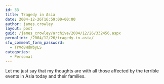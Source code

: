 ```yaml
---
id: 33
title: Tragedy in Asia
date: 2004-12-26T16:59:00+00:00
author: james.crowley
layout: post
guid: /james_crowley/archive/2004/12/26/332456.aspx
permalink: /2004/12/26/tragedy-in-asia/
sfw_comment_form_password:
  - TrVd8HdWbyLS
categories:
  - Personal
---
```

Let me just say that my thoughts are with all those affected by the terrible events in Asia today and their families.